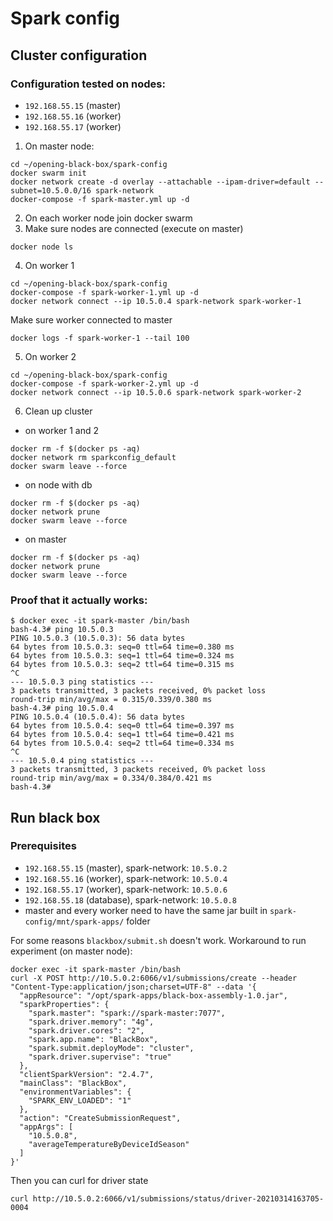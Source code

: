 # Spark config

## Cluster configuration

### Configuration tested on nodes:

- `192.168.55.15` (master)
- `192.168.55.16` (worker)
- `192.168.55.17` (worker)

1. On master node:

```
cd ~/opening-black-box/spark-config
docker swarm init
docker network create -d overlay --attachable --ipam-driver=default --subnet=10.5.0.0/16 spark-network
docker-compose -f spark-master.yml up -d
```

2. On each worker node join docker swarm
3. Make sure nodes are connected (execute on master)

```
docker node ls
```

4. On worker 1

```
cd ~/opening-black-box/spark-config
docker-compose -f spark-worker-1.yml up -d
docker network connect --ip 10.5.0.4 spark-network spark-worker-1 
```

Make sure worker connected to master

```
docker logs -f spark-worker-1 --tail 100
```

5. On worker 2

```
cd ~/opening-black-box/spark-config
docker-compose -f spark-worker-2.yml up -d
docker network connect --ip 10.5.0.6 spark-network spark-worker-2
```

6. Clean up cluster

- on worker 1 and 2

```
docker rm -f $(docker ps -aq)
docker network rm sparkconfig_default 
docker swarm leave --force
```

- on node with db

```
docker rm -f $(docker ps -aq)
docker network prune
docker swarm leave --force
```

- on master

```
docker rm -f $(docker ps -aq)
docker network prune
docker swarm leave --force
```

### Proof that it actually works:

```
$ docker exec -it spark-master /bin/bash
bash-4.3# ping 10.5.0.3
PING 10.5.0.3 (10.5.0.3): 56 data bytes
64 bytes from 10.5.0.3: seq=0 ttl=64 time=0.380 ms
64 bytes from 10.5.0.3: seq=1 ttl=64 time=0.324 ms
64 bytes from 10.5.0.3: seq=2 ttl=64 time=0.315 ms
^C
--- 10.5.0.3 ping statistics ---
3 packets transmitted, 3 packets received, 0% packet loss
round-trip min/avg/max = 0.315/0.339/0.380 ms
bash-4.3# ping 10.5.0.4
PING 10.5.0.4 (10.5.0.4): 56 data bytes
64 bytes from 10.5.0.4: seq=0 ttl=64 time=0.397 ms
64 bytes from 10.5.0.4: seq=1 ttl=64 time=0.421 ms
64 bytes from 10.5.0.4: seq=2 ttl=64 time=0.334 ms
^C
--- 10.5.0.4 ping statistics ---
3 packets transmitted, 3 packets received, 0% packet loss
round-trip min/avg/max = 0.334/0.384/0.421 ms
bash-4.3# 
```

## Run black box

### Prerequisites

- `192.168.55.15` (master), spark-network: `10.5.0.2`
- `192.168.55.16` (worker), spark-network: `10.5.0.4`
- `192.168.55.17` (worker), spark-network: `10.5.0.6`
- `192.168.55.18` (database), spark-network: `10.5.0.8`
- master and every worker need to have the same jar built in `spark-config/mnt/spark-apps/` folder

For some reasons `blackbox/submit.sh` doesn't work. Workaround to run experiment (on master node):

```
docker exec -it spark-master /bin/bash
curl -X POST http://10.5.0.2:6066/v1/submissions/create --header "Content-Type:application/json;charset=UTF-8" --data '{ 
  "appResource": "/opt/spark-apps/black-box-assembly-1.0.jar",
  "sparkProperties": {
    "spark.master": "spark://spark-master:7077",
    "spark.driver.memory": "4g",
    "spark.driver.cores": "2",
    "spark.app.name": "BlackBox",
    "spark.submit.deployMode": "cluster",
    "spark.driver.supervise": "true"
  },
  "clientSparkVersion": "2.4.7",
  "mainClass": "BlackBox",
  "environmentVariables": {
    "SPARK_ENV_LOADED": "1"
  },
  "action": "CreateSubmissionRequest",
  "appArgs": [
    "10.5.0.8",
    "averageTemperatureByDeviceIdSeason"
  ]
}'
```

Then you can curl for driver state

```
curl http://10.5.0.2:6066/v1/submissions/status/driver-20210314163705-0004
```